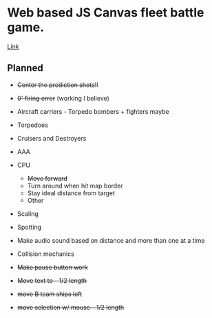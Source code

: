 # Web based JS Canvas fleet battle game.
[Link](http://nimitzpro.github.io/midway2020)


## Planned
- ~~Center the prediction shots!!~~
- ~~0' firing error~~ (working I believe)
- Aircraft carriers - Torpedo bombers + fighters maybe
- Torpedoes
- Cruisers and Destroyers
- AAA
- CPU 
    - ~~Move forward~~
    - Turn around when hit map border
    - Stay ideal distance from target
    - Other
- Scaling
- Spotting
- Make audio sound based on distance and more than one at a time
- Collision mechanics
- ~~Make pause button work~~

- ~~Move text to - 1/2 length~~
- ~~move B team ships left~~
- ~~move selection w/ mouse - 1/2 length~~